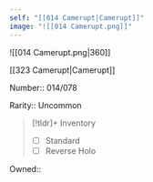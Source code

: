 ```yaml
---
self: "[[014 Camerupt|Camerupt]]"
image: "![[014 Camerupt.png]]"
---
```


![[014 Camerupt.png|360]]

[[323 Camerupt|Camerupt]]

Number:: 014/078

Rarity:: Uncommon

> [!tldr]+ Inventory
> - [ ] Standard
> - [ ] Reverse Holo

Owned:: 

